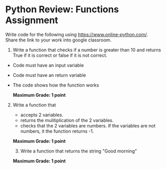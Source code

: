 # Python Review: Functions Assignment

Write code for the following using https://www.online-python.com/.  
Share the link to your work into google classroom.

1. Write a function that checks if a number is greater than 10 and returns True if it is correct or false if it is not correct.
  - Code must have an input variable
  - Code must have an return variable
  - The code shows how the function works

    **Maximum Grade: 1 point**

2. Write a function that
    - accepts 2 variables.
    - returns the mulitiplication of the 2 variables.
    - checks that the 2 variables are numbers.  If the variables are not numbers, it the function returns -1.

   **Maximum Grade: 1 point**

   3. Write a function that returns the string "Good morning"

   **Maximum Grade: 1 point**